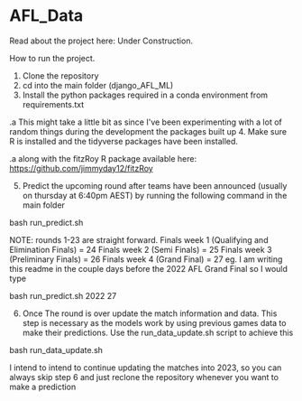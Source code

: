 # AFL_Data

Read about the project here: Under Construction.

How to run the project.

1. Clone the repository
2. cd into the main folder (django_AFL_ML)
3. Install the python packages required in a conda environment from requirements.txt

  .a This might take a little bit as since I've been experimenting with a lot of random things during the development the packages built up
4. Make sure R is installed and the tidyverse packages have been installed.

  .a along with the fitzRoy R package available here: https://github.com/jimmyday12/fitzRoy
  
5. Predict the upcoming round after teams have been announced (usually on thursday at 6:40pm AEST) by running the following command in the main folder
  
  bash run_predict.sh <year> <round> 
  
  NOTE: rounds 1-23 are straight forward.
  Finals week 1 (Qualifying and Elimination Finals) = 24
  Finals week 2 (Semi Finals) = 25
  Finals week 3 (Preliminary Finals) = 26
  Finals week 4 (Grand Final) = 27
  eg. I am writing this readme in the couple days before the 2022 AFL Grand Final so I would type
  
  bash run_predict.sh 2022 27
    
6. Once The round is over update the match information and data. This step is necessary as the models work by using previous games data to make their predictions. Use the run_data_update.sh script to achieve this
 
 bash run_data_update.sh <year> <round>
  
I intend to intend to continue updating the matches into 2023, so you can always skip step 6 and just reclone the repository whenever you want to make
a prediction 
